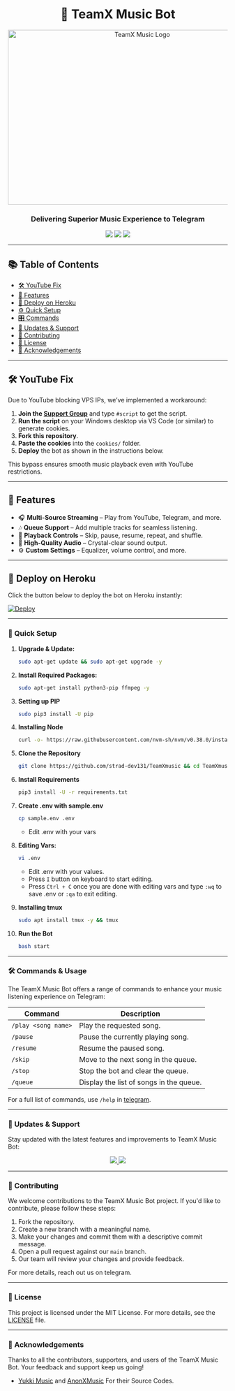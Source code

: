 <h1 align="center">🎵 TeamX Music Bot</h1>

<p align="center">
  <img src="https://files.catbox.moe/hxzqbf.jpg" alt="TeamX Music Logo" width="600" height="400">
</p>

<h3 align="center">Delivering Superior Music Experience to Telegram</h3>

<p align="center">
  <a href="https://t.me/TeamsXchat"><img src="https://img.shields.io/badge/Support-Group-blue?style=for-the-badge&logo=telegram"></a>
  <a href="https://t.me/TeamXUpdate"><img src="https://img.shields.io/badge/Updates-Channel-blue?style=for-the-badge&logo=telegram"></a>
  <a href="https://github.com/informasgher89745/TeamX2/blob/main/LICENSE"><img src="https://img.shields.io/github/license/informasgher89745/TeamX2?style=for-the-badge"></a>
</p>

---

## 📚 Table of Contents

- [🛠 YouTube Fix](#-youtube-fix)
- [🌟 Features](#-features)
- [🚀 Deploy on Heroku](#-deploy-on-heroku)
- [⚙️ Quick Setup](#️-quick-setup)
- [🎛 Commands](#-commands)
- [🔄 Updates & Support](#-updates--support)
- [🤝 Contributing](#-contributing)
- [📜 License](#-license)
- [🙏 Acknowledgements](#-acknowledgements)

---

## 🛠 YouTube Fix

Due to YouTube blocking VPS IPs, we’ve implemented a workaround:

1. **Join the [Support Group](https://t.me/TeamsXchat)** and type `#script` to get the script.
2. **Run the script** on your Windows desktop via VS Code (or similar) to generate cookies.
3. **Fork this repository**.
4. **Paste the cookies** into the `cookies/` folder.
5. **Deploy** the bot as shown in the instructions below.

This bypass ensures smooth music playback even with YouTube restrictions.

---

## 🌟 Features

- 🎧 **Multi-Source Streaming** – Play from YouTube, Telegram, and more.
- 🎶 **Queue Support** – Add multiple tracks for seamless listening.
- 🔁 **Playback Controls** – Skip, pause, resume, repeat, and shuffle.
- 📢 **High-Quality Audio** – Crystal-clear sound output.
- ⚙️ **Custom Settings** – Equalizer, volume control, and more.

---

## 🚀 Deploy on Heroku

Click the button below to deploy the bot on Heroku instantly:

[![Deploy](https://www.herokucdn.com/deploy/button.svg)](https://dashboard.heroku.com/new?template=https://github.com/strad-dev131/TeamXmusic)

---

### 🔧 Quick Setup

1. **Upgrade & Update:**
   ```bash
   sudo apt-get update && sudo apt-get upgrade -y
   ```

2. **Install Required Packages:**
   ```bash
   sudo apt-get install python3-pip ffmpeg -y
   ```
3. **Setting up PIP**
   ```bash
   sudo pip3 install -U pip
   ```
4. **Installing Node**
   ```bash
   curl -o- https://raw.githubusercontent.com/nvm-sh/nvm/v0.38.0/install.sh | bash && source ~/.bashrc && nvm install v18
   ```
5. **Clone the Repository**
   ```bash
   git clone https://github.com/strad-dev131/TeamXmusic && cd TeamXmusic
   ```
6. **Install Requirements**
   ```bash
   pip3 install -U -r requirements.txt
   ```
7. **Create .env  with sample.env**
   ```bash
   cp sample.env .env
   ```
   - Edit .env with your vars
8. **Editing Vars:**
   ```bash
   vi .env
   ```
   - Edit .env with your values.
   - Press `I` button on keyboard to start editing.
   - Press `Ctrl + C`  once you are done with editing vars and type `:wq` to save .env or `:qa` to exit editing.
9. **Installing tmux**
    ```bash
    sudo apt install tmux -y && tmux
    ```
10. **Run the Bot**
    ```bash
    bash start
    ```

---

### 🛠 Commands & Usage

The TeamX Music Bot offers a range of commands to enhance your music listening experience on Telegram:

| Command                 | Description                                 |
|-------------------------|---------------------------------------------|
| `/play <song name>`     | Play the requested song.                    |
| `/pause`                | Pause the currently playing song.           |
| `/resume`               | Resume the paused song.                     |
| `/skip`                 | Move to the next song in the queue.         |
| `/stop`                 | Stop the bot and clear the queue.           |
| `/queue`                | Display the list of songs in the queue.     |

For a full list of commands, use `/help` in [telegram](https://t.me/TeamXBot).

---

### 🔄 Updates & Support

Stay updated with the latest features and improvements to TeamX Music Bot:

<p align="center">
  <a href="https://t.me/TeamsXchat">
    <img src="https://img.shields.io/badge/Join-Support%20Group-blue?style=for-the-badge&logo=telegram">
  </a>
  <a href="https://t.me/TeamXUpdate">
    <img src="https://img.shields.io/badge/Join-Update%20Channel-blue?style=for-the-badge&logo=telegram">
  </a>
</p>

---

### 🤝 Contributing

We welcome contributions to the TeamX Music Bot project. If you'd like to contribute, please follow these steps:

1. Fork the repository.
2. Create a new branch with a meaningful name.
3. Make your changes and commit them with a descriptive commit message.
4. Open a pull request against our `main` branch.
5. Our team will review your changes and provide feedback.

For more details, reach out us on telegram.

---

### 📜 License

This project is licensed under the MIT License. For more details, see the [LICENSE](LICENSE) file.

---

### 🙏 Acknowledgements

Thanks to all the contributors, supporters, and users of the TeamX Music Bot. Your feedback and support keep us going!
- [Yukki Music](https://github.com/TeamYukki/YukkiMusicBot) and [AnonXMusic](https://github.com/AnonymousX1025/AnonXMusic) For their Source Codes.

